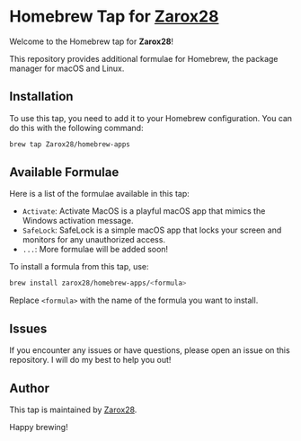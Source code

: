 # Homebrew Tap for [Zarox28](http://github.com/Zarox28)

Welcome to the Homebrew tap for **Zarox28**!

This repository provides additional formulae for Homebrew, the package manager for macOS and Linux.

## Installation

To use this tap, you need to add it to your Homebrew configuration. You can do this with the following command:

```sh
brew tap Zarox28/homebrew-apps
```

## Available Formulae

Here is a list of the formulae available in this tap:

- `Activate`: Activate MacOS is a playful macOS app that mimics the Windows activation message.
- `SafeLock`: SafeLock is a simple macOS app that locks your screen and monitors for any unauthorized access.
- `...`: More formulae will be added soon!

To install a formula from this tap, use:

```sh
brew install zarox28/homebrew-apps/<formula>
```

Replace `<formula>` with the name of the formula you want to install.

## Issues

If you encounter any issues or have questions, please open an issue on this repository. I will do my best to help you out!

## Author

This tap is maintained by [Zarox28](http://github.com/Zarox28).

Happy brewing!
